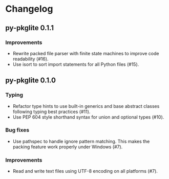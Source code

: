 # Changelog

## py-pkglite 0.1.1

### Improvements

- Rewrite packed file parser with finite state machines to improve code readability (#16).
- Use isort to sort import statements for all Python files (#15).

## py-pkglite 0.1.0

### Typing

- Refactor type hints to use built-in generics and base abstract classes
  following typing best practices (#11).
- Use PEP 604 style shorthand syntax for union and optional types (#10).

### Bug fixes

- Use pathspec to handle ignore pattern matching. This makes the packing
  feature work properly under Windows (#7).

### Improvements

- Read and write text files using UTF-8 encoding on all platforms (#7).
